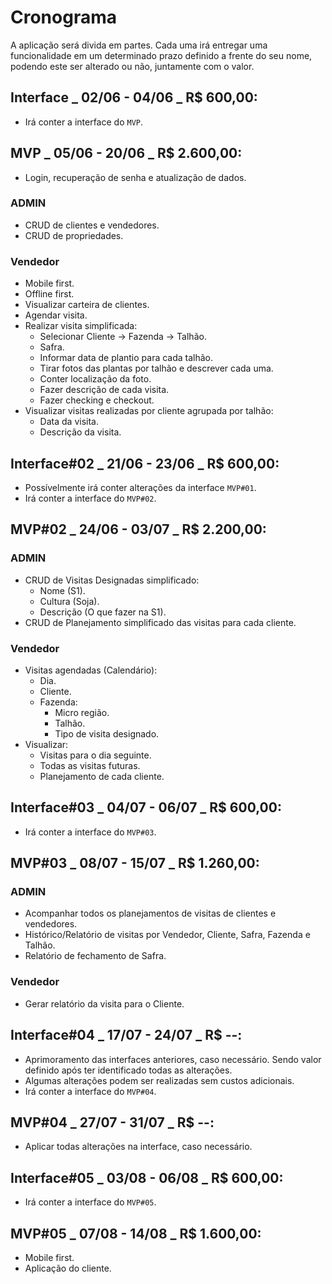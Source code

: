 # Cronograma

A aplicação será divida em partes. Cada uma irá entregar uma funcionalidade em um determinado prazo definido a frente do seu nome, podendo este ser alterado ou não, juntamente com o valor.

## Interface _ 02/06 - 04/06 _ R\$ 600,00:

- Irá conter a interface do `MVP`.

## MVP _ 05/06 - 20/06 _ R\$ 2.600,00:

- Login, recuperação de senha e atualização de dados.

### ADMIN

- CRUD de clientes e vendedores.
- CRUD de propriedades.

### Vendedor

- Mobile first.
- Offline first.
- Visualizar carteira de clientes.
- Agendar visita.
- Realizar visita simplificada:
  - Selecionar Cliente -> Fazenda -> Talhão.
  - Safra.
  - Informar data de plantio para cada talhão.
  - Tirar fotos das plantas por talhão e descrever cada uma.
  - Conter localização da foto.
  - Fazer descrição de cada visita.
  - Fazer checking e checkout.
- Visualizar visitas realizadas por cliente agrupada por talhão:
  - Data da visita.
  - Descrição da visita.

## Interface#02 _ 21/06 - 23/06 _ R\$ 600,00:

- Possívelmente irá conter alterações da interface `MVP#01`.
- Irá conter a interface do `MVP#02`.

## MVP#02 _ 24/06 - 03/07 _ R\$ 2.200,00:

### ADMIN

- CRUD de Visitas Designadas simplificado:
  - Nome (S1).
  - Cultura (Soja).
  - Descrição (O que fazer na S1).
- CRUD de Planejamento simplificado das visitas para cada cliente.

### Vendedor

- Visitas agendadas (Calendário):
  - Dia.
  - Cliente.
  - Fazenda:
    - Micro região.
    - Talhão.
    - Tipo de visita designado.
- Visualizar:
  - Visitas para o dia seguinte.
  - Todas as visitas futuras.
  - Planejamento de cada cliente.

## Interface#03 _ 04/07 - 06/07 _ R\$ 600,00:

- Irá conter a interface do `MVP#03`.

## MVP#03 _ 08/07 - 15/07 _ R\$ 1.260,00:

### ADMIN

- Acompanhar todos os planejamentos de visitas de clientes e vendedores.
- Histórico/Relatório de visitas por Vendedor, Cliente, Safra, Fazenda e Talhão.
- Relatório de fechamento de Safra.

### Vendedor

- Gerar relatório da visita para o Cliente.

## Interface#04 _ 17/07 - 24/07 _ R\$ --:

- Aprimoramento das interfaces anteriores, caso necessário. Sendo valor definido após ter identificado todas as alterações.
- Algumas alterações podem ser realizadas sem custos adicionais.
- Irá conter a interface do `MVP#04`.

## MVP#04 _ 27/07 - 31/07 _ R\$ --:

- Aplicar todas alterações na interface, caso necessário.

## Interface#05 _ 03/08 - 06/08 _ R\$ 600,00:

- Irá conter a interface do `MVP#05`.

## MVP#05 _ 07/08 - 14/08 _ R\$ 1.600,00:

- Mobile first.
- Aplicação do cliente.
